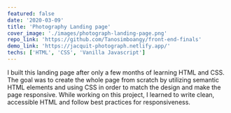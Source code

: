 ```yaml
---
featured: false
date: '2020-03-09'
title: 'Photography Landing page'
cover_image: './images/photograph-landing-page.png'
repo_link: 'https://github.com/Tanosimboangy/front-end-finals'
demo_link: 'https://jacquit-photograph.netlify.app/'
techs: ['HTML', 'CSS', 'Vanilla Javascript']
---
```


I built this landing page after only a few months of learning HTML and CSS. The goal was to create the whole page from scratch by utilizing semantic HTML elements and using CSS in order to match the design and make the page responsive. While working on this project, I learned to write clean, accessible HTML and follow best practices for responsiveness.
